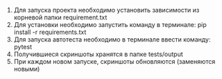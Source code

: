 1. Для запуска проекта необходимо установить зависимости из корневой папки requirement.txt
2. Для установки необходимо запустить команду в терминале: pip install -r requirements.txt
3. Для запуска автотеста необходимо в терминале ввести команду: pytest
4. Получившиеся скриншоты хранятся в папке tests/output
5. При каждом новом запуске, скриншоты обновляются (заменяются новыми)